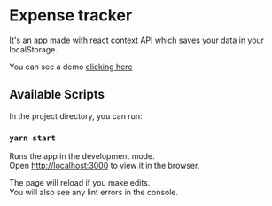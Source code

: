 # Expense tracker

It's an app made with react context API which saves your data in your localStorage.

You can see a demo [clicking here](https://context-expense-tracker.netlify.com/)

## Available Scripts

In the project directory, you can run:

### `yarn start`

Runs the app in the development mode.<br />
Open [http://localhost:3000](http://localhost:3000) to view it in the browser.

The page will reload if you make edits.<br />
You will also see any lint errors in the console.
